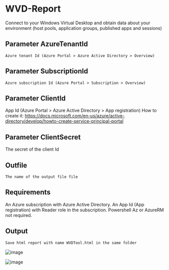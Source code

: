 # WVD-Report
Connect to your Windows Virtual Desktop and obtain data about your environment (host pools, application groups, published apps and sessions)

## Parameter AzureTenantId
    Azure tenant Id (Azure Portal > Azure Active Directory > Overview)

## Parameter SubscriptionId
    Azure subscription Id (Azure Portal > Subscription > Overview)

## Parameter ClientId
  App Id (Azure Portal > Azure Active Directory > App registration)
  How to create it: https://docs.microsoft.com/en-us/azure/active-directory/develop/howto-create-service-principal-portal

## Parameter ClientSecret
  The secret of the client Id

## Outfile
    The name of the output file file

## Requirements
  An Azure subscription with Azure Active Directory.
  An App Id (App registration) with Reader role in the subscription.
  Powershell Az or AzureRM not required.

## Output
    Save html report with name WVDTool.html in the same folder

![image](https://user-images.githubusercontent.com/23212171/101169441-367d0500-363d-11eb-807d-394380cc2680.png)

![image](https://user-images.githubusercontent.com/23212171/100673558-ef082780-3363-11eb-9e93-4fe6cc79cc01.png)
